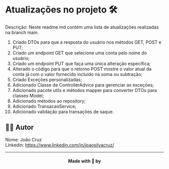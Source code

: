 # Atualizações no projeto 🛠️

Descrição:
Neste readme.md contém uma lista de atualizações realizadas na branch main.

1. Criado DTOs para que a resposta do usuário nos métodos GET, POST e PUT;
2. Criado um endpoint GET que selecione uma conta pelo nome do usuário;
3. Criado um endpoint PUT que faça uma única alteração específica;
4. Alterado o código para que o retorno POST mostre o valor atual da conta já com o valor fornecido incluído na soma ou subtração;
5. Criado Exceções personalizadas;
6. Adicionado Classe de ControllerAdvice para gerenciar as exceções;
7. Adicionado pacote utils e métodos mapper para converter DTOs para classes Model;
8. Adicionado métodos ao repository;
9. Adicionado TransacaoService;
9. Adicionado validação para transações de saque.

## 👨‍💻 Autor

Nome: João Cruz<br>Linkedin: https://www.linkedin.com/in/joaosilvacruz/

---

<h4 align=center>Made with 💚 by <a href="https://g